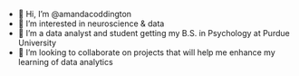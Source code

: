 - 👋 Hi, I’m @amandacoddington
- 👀 I’m interested in neuroscience & data
- 🌱 I’m a data analyst and student getting my B.S. in Psychology at Purdue University
- 💞️ I’m looking to collaborate on projects that will help me enhance my learning of data analytics 


<!---
amandacoddington/amandacoddington is a ✨ special ✨ repository because its `README.md` (this file) appears on your GitHub profile.
You can click the Preview link to take a look at your changes.
--->
